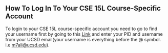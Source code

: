 ## How To Log In To Your CSE 15L Course-Specific Account 

To login to your CSE 15L course-specific account you need to go to find your username first by going to this [Link](https://sdacs.ucsd.edu/~icc/index.php)
and enter your PID and username from your UCSD email(your username is everything before the @ symbol. i.e m7ali@ucsd.edu).

